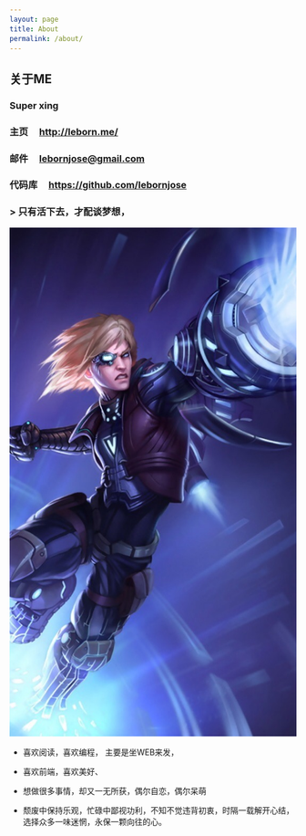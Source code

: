 ```yaml
---
layout: page
title: About
permalink: /about/
---
```


## 关于ME

### Super xing

### 主页 &nbsp;&nbsp;&nbsp; http://leborn.me/

### 邮件 &nbsp;&nbsp;&nbsp; lebornjose@gmail.com

### 代码库 &nbsp;&nbsp;&nbsp; https://github.com/lebornjose

### > 只有活下去，才配谈梦想，

 <img src="/img/IMG_0587.JPG" alt="Super xing">

+ 喜欢阅读，喜欢编程， 主要是坐WEB来发，

+ 喜欢前端，喜欢美好、

+ 想做很多事情，却又一无所获，偶尔自恋，偶尔呆萌

+ 颓废中保持乐观，忙碌中鄙视功利，不知不觉违背初衷，时隔一载解开心结，选择众多一味迷惘，永保一颗向往的心。
